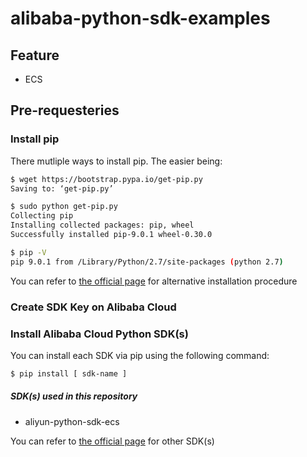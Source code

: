 # alibaba-python-sdk-examples

## Feature
* ECS

## Pre-requesteries

### Install pip

There mutliple ways to install pip. The easier being:
```bash
$ wget https://bootstrap.pypa.io/get-pip.py
Saving to: ‘get-pip.py’

$ sudo python get-pip.py
Collecting pip
Installing collected packages: pip, wheel
Successfully installed pip-9.0.1 wheel-0.30.0

$ pip -V
pip 9.0.1 from /Library/Python/2.7/site-packages (python 2.7)
```

You can refer to [the official page](https://pip.pypa.io/en/stable/installing/ "PIP's Homepage") for alternative installation procedure

### Create SDK Key on Alibaba Cloud


### Install Alibaba Cloud Python SDK(s)

You can install each SDK via pip using the following command:
```bash
$ pip install [ sdk-name ]
```
##### SDK(s) used in this repository
* aliyun-python-sdk-ecs

You can refer to [the official page](https://develop.aliyun.com/tools/sdk?#/python "Alibaba Cloud Python SDK's Homepage") for other SDK(s)

